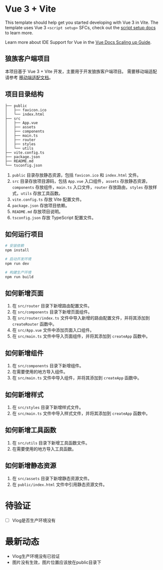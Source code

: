 # Vue 3 + Vite

This template should help get you started developing with Vue 3 in Vite. The template uses Vue 3 `<script setup>` SFCs, check out the [script setup docs](https://v3.vuejs.org/api/sfc-script-setup.html#sfc-script-setup) to learn more.

Learn more about IDE Support for Vue in the [Vue Docs Scaling up Guide](https://vuejs.org/guide/scaling-up/tooling.html#ide-support).

## 狼族客户端项目

本项目基于 Vue 3 + Vite 开发，主要用于开发狼族客户端项目。
需要移动端适配请参考 [移动端适配文档](https://cn.vuejs.org/v2/guide/mobile.html)。

## 项目目录结构

```
├── public
│   ├── favicon.ico
│   └── index.html
├── src
│   ├── App.vue
│   ├── assets
│   ├── components
│   ├── main.ts
│   ├── router
│   ├── styles
│   └── utils
├── vite.config.ts
├── package.json
├── README.md
└── tsconfig.json
```

1. `public` 目录存放静态资源，包括 `favicon.ico` 和 `index.html` 文件。
2. `src` 目录存放项目源码，包括 `App.vue` 入口组件，`assets` 存放静态资源，`components` 存放组件，`main.ts` 入口文件，`router` 存放路由，`styles` 存放样式，`utils` 存放工具函数。
3. `vite.config.ts` 存放 Vite 配置文件。
4. `package.json` 存放项目依赖。
5. `README.md` 存放项目说明。
6. `tsconfig.json` 存放 TypeScript 配置文件。

## 如何运行项目

```bash
# 安装依赖
npm install

# 启动开发环境
npm run dev

# 构建生产环境
npm run build
```

## 如何新增页面

1. 在 `src/router` 目录下新增路由配置文件。
2. 在 `src/components` 目录下新增页面组件。
3. 在 `src/router/index.ts` 文件中导入新增的路由配置文件，并将其添加到 `createRouter` 函数中。
4. 在 `src/App.vue` 文件中添加页面入口组件。
5. 在 `src/main.ts` 文件中导入页面组件，并将其添加到 `createApp` 函数中。

## 如何新增组件

1. 在 `src/components` 目录下新增组件。
2. 在需要使用的地方导入组件。
3. 在 `src/main.ts` 文件中导入组件，并将其添加到 `createApp` 函数中。   

## 如何新增样式

1. 在 `src/styles` 目录下新增样式文件。
2. 在 `src/main.ts` 文件中导入样式文件，并将其添加到 `createApp` 函数中。

## 如何新增工具函数

1. 在 `src/utils` 目录下新增工具函数文件。
2. 在需要使用的地方导入工具函数。   

## 如何新增静态资源

1. 在 `src/assets` 目录下新增静态资源文件。
2. 在 `public/index.html` 文件中引用静态资源文件。  


# 待验证
- [ ] Vlog是否生产环境没有

# 最新动态
- Vlog生产环境没有已验证
- 图片没有生效，图片位置应该放在public目录下
